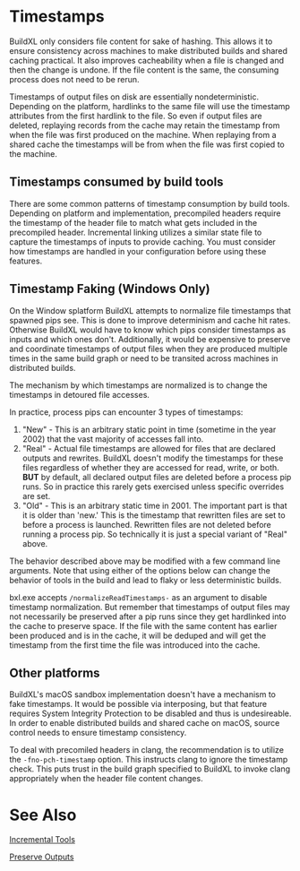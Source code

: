 # Timestamps
BuildXL only considers file content for sake of hashing. This allows it to ensure consistency across machines to make distributed builds and shared caching practical. It also improves cacheability when a file is changed and then the change is undone. If the file content is the same, the consuming process does not need to be rerun.

Timestamps of output files on disk are essentially nondeterministic. Depending on the platform, hardlinks to the same file will use the timestamp attributes from the first hardlink to the file. So even if output files are deleted, replaying records from the cache may retain the timestamp from when the file was first produced on the machine. When replaying from a shared cache the timestamps will be from when the file was first copied to the machine.

## Timestamps consumed by build tools
There are some common patterns of timestamp consumption by build tools. Depending on platform and implementation, precompiled headers require the timestamp of the header file to match what gets included in the precompiled header. Incremental linking utilizes a similar state file to capture the timestamps of inputs to provide caching. You must consider how timestamps are handled in your configuration before using these features.

## Timestamp Faking (Windows Only)
On the Window splatform BuildXL attempts to normalize file timestamps that spawned pips see. This is done to improve determinism and cache hit rates. Otherwise BuildXL would have to know which pips consider timestamps as inputs and which ones don't. Additionally, it would be expensive to preserve and coordinate timestamps of output files when they are produced multiple times in the same build graph or need to be transited across machines in distributed builds.

The mechanism by which timestamps are normalized is to change the timestamps in detoured file accesses.

In practice, process pips can encounter 3 types of timestamps:

1.  "New" - This is an arbitrary static point in time (sometime in the year 2002) that the vast majority of accesses fall into.
1.  "Real" - Actual file timestamps are allowed for files that are declared outputs and rewrites. BuildXL doesn't modify the timestamps for these files regardless of whether they are accessed for read, write, or both. **BUT** by default, all declared output files are deleted before a process pip runs. So in practice this rarely gets exercised unless specific overrides are set.
1.  "Old" - This is an arbitrary static time in 2001. The important part is that it is older than 'new.' This is the timestamp that rewritten files are set to before a process is launched. Rewritten files are not deleted before running a process pip. So technically it is just a special variant of "Real" above.

The behavior described above may be modified with a few command line arguments. Note that using either of the options below can change the behavior of tools in the build and lead to flaky or less deterministic builds.

bxl.exe accepts `/normalizeReadTimestamps-` as an argument to disable timestamp normalization. But remember that timestamps of output files may not necessarily be preserved after a pip runs since they get hardlinked into the cache to preserve space. If the file with the same content has earlier been produced and is in the cache, it will be deduped and will get the timestamp from the first time the file was introduced into the cache.

## Other platforms
BuildXL's macOS sandbox implementation doesn't have a mechanism to fake timestamps. It would be possible via interposing, but that feature requires System Integrity Protection to be disabled and thus is undesireable. In order to enable distributed builds and shared cache on macOS, source control needs to ensure timestamp consistency.

To deal with precomiled headers in clang, the recommendation is to utilize the `-fno-pch-timestamp` option. This instructs clang to ignore the timestamp check. This puts trust in the build graph specified to BuildXL to invoke clang appropriately when the header file content changes.


# See Also
[Incremental Tools](Incremental-tools.md)

[Preserve Outputs](Preserving-outputs.md)